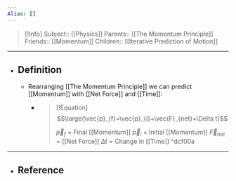 ```yaml
---
Alias: []
---
```

> [!Info]
> Subject:: [[Physics]]
> Parents:: [[The Momentum Principle]]
> Friends:: [[Momentum]]
> Children:: [[Iterative Prediction of Motion]]
---
- ## Definition
	- Rearranging [[The Momentum Principle]] we can predict [[Momentum]] with [[Net Force]] and [[Time]]:
		- > [!Equation]
		  > $$\large{\vec{p}_{f}=\vec{p}_{i}+\vec{F}_{net}+\Delta t}$$
		  > 
		  > $\vec{p}_{f}$ = Final [[Momentum]]
		  > $\vec{p}_{i}$ = Initial [[Momentum]]
		  > $\vec{F}_{net}$ = [[Net Force]]
		  > $\Delta t$ = Change in [[Time]] ^dcf00a
---
- ## Reference